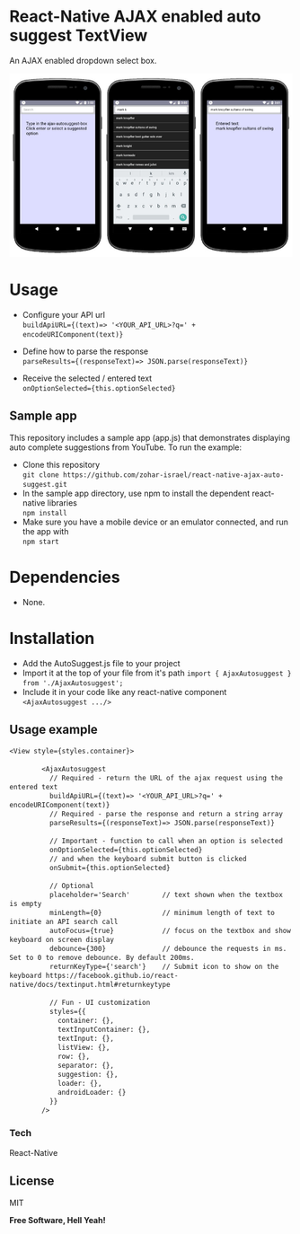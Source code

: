 # React-Native AJAX enabled auto suggest TextView

An AJAX enabled dropdown select box.

![alt text](https://raw.githubusercontent.com/zohar-israel/react-native-ajax-auto-suggest/master/AjaxAutoSuggest.jpg "")
# Usage
  - Configure your API url  
  ```buildApiURL={(text)=> '<YOUR_API_URL>?q=' + encodeURIComponent(text)}```

  - Define how to parse the response  
  ```parseResults={(responseText)=> JSON.parse(responseText)}```

  - Receive the selected / entered text  
  ```onOptionSelected={this.optionSelected}```

## Sample app
This repository includes a sample app (app.js) that demonstrates displaying auto complete suggestions from YouTube. To run the example:
  - Clone this repository  
  ```git clone https://github.com/zohar-israel/react-native-ajax-auto-suggest.git```
  - In the sample app directory, use npm to install the dependent react-native libraries  
  ```npm install```
  - Make sure you have a mobile device or an emulator connected, and run the app with  
  ```npm start```
# Dependencies
  - None. 
# Installation
  - Add the AutoSuggest.js file to your project
  - Import it at the top of your file from it's path
  ```import { AjaxAutosuggest } from './AjaxAutosuggest';```
  - Include it in your code like any react-native component
  ```<AjaxAutosuggest .../>```
## Usage example

```
<View style={styles.container}>

        <AjaxAutosuggest
          // Required - return the URL of the ajax request using the entered text
          buildApiURL={(text)=> '<YOUR_API_URL>?q=' + encodeURIComponent(text)}
          // Required - parse the response and return a string array
          parseResults={(responseText)=> JSON.parse(responseText)}
          
          // Important - function to call when an option is selected
          onOptionSelected={this.optionSelected}
          // and when the keyboard submit button is clicked
          onSubmit={this.optionSelected}

          // Optional
          placeholder='Search'        // text shown when the textbox is empty
          minLength={0}               // minimum length of text to initiate an API search call
          autoFocus={true}            // focus on the textbox and show keyboard on screen display
          debounce={300}              // debounce the requests in ms. Set to 0 to remove debounce. By default 200ms.
          returnKeyType={'search'}    // Submit icon to show on the keyboard https://facebook.github.io/react-native/docs/textinput.html#returnkeytype
          
          // Fun - UI customization
          styles={{
            container: {},
            textInputContainer: {},
            textInput: {},
            listView: {},
            row: {},
            separator: {},
            suggestion: {},
            loader: {},
            androidLoader: {}
          }}
        />  
```

### Tech

React-Native 

License
----

MIT


**Free Software, Hell Yeah!**

